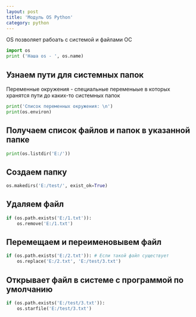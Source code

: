 ```yaml
---
layout: post
title: 'Модуль OS Python'
category: python
---
```



OS позволяет рабоать с системой и файлами ОС

```python
import os
print ('Наша os - ', os.name)
```

## Узнаем пути для системных папок
Переменные окружения - специальные переменыые в которых хранятся пути до каких-то системных папок

```python
print('Список переменных окружения: \n')
print(os.environ)
```




## Получаем список файлов и папок в указанной папке

```python
print(os.listdir('E:/'))
```


## Создаем папку

```python
os.makedirs('E:/test/', exist_ok=True)
```

## Удаляем файл

```python
if (os.path.exists('E:/1.txt')):
	os.remove('E:/1.txt')
```

## Перемещаем и переименовывем файл

```python
if (os.path.exists('E:/2.txt')): # Если такой файл существует 
	os.replace('E:/2.txt', 'E:/test/3.txt')
```

## Открывает файл в системе с программой по умолчанию

```python
if (os.path.exists('E:/test/3.txt')):
	os.starfile('E:/test/3.txt')
```
